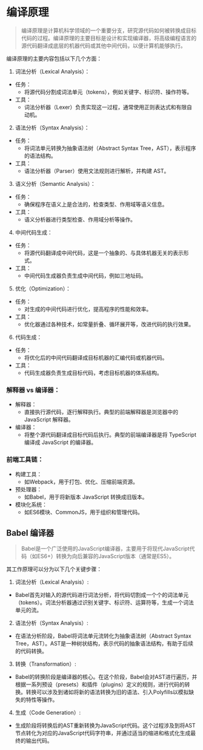 # 编译原理
> 编译原理是计算机科学领域的一个重要分支，研究源代码如何被转换成目标代码的过程。编译原理的主要目标是设计和实现编译器，将高级编程语言的源代码翻译成底层的机器代码或其他中间代码，以便计算机能够执行。

编译原理的主要内容包括以下几个方面：


1. 词法分析（Lexical Analysis）：
  - 任务：
    - 将源代码分割成词法单元（tokens），例如关键字、标识符、操作符等。
  - 工具：
    - 词法分析器（Lexer）负责实现这一过程，通常使用正则表达式和有限自动机。
2. 语法分析（Syntax Analysis）：
  - 任务：
    - 将词法单元转换为抽象语法树（Abstract Syntax Tree，AST），表示程序的语法结构。
  - 工具：
    - 语法分析器（Parser）使用文法规则进行解析，并构建 AST。
3. 语义分析（Semantic Analysis）：
  - 任务：
    - 确保程序在语义上是合法的，检查类型、作用域等语义信息。
  - 工具：
    - 语义分析器进行类型检查、作用域分析等操作。
4. 中间代码生成：
  - 任务：
    - 将源代码翻译成中间代码，这是一个抽象的、与具体机器无关的表示形式。
  - 工具：
    - 中间代码生成器负责生成中间代码，例如三地址码。
5. 优化（Optimization）：
  - 任务：
    - 对生成的中间代码进行优化，提高程序的性能和效率。
  - 工具：
    - 优化器通过各种技术，如常量折叠、循环展开等，改进代码的执行效果。
6. 代码生成：
  - 任务：
    - 将优化后的中间代码翻译成目标机器的汇编代码或机器代码。
  - 工具：
    - 代码生成器负责生成目标代码，考虑目标机器的体系结构。


### 解释器 vs 编译器：
  - 解释器：
    - 直接执行源代码，逐行解释执行。典型的前端解释器是浏览器中的 JavaScript 解释器。
  - 编译器：
    - 将整个源代码翻译成目标代码后执行。典型的前端编译器是将 TypeScript 编译成 JavaScript 的编译器。

### 前端工具链：
  - 构建工具：
    - 如Webpack，用于打包、优化、压缩前端资源。
  - 预处理器：
    - 如Babel，用于将新版本 JavaScript 转换成旧版本。
  - 模块化系统：
    - 如ES6模块、CommonJS，用于组织和管理代码。

## Babel 编译器

> Babel是一个广泛使用的JavaScript编译器，主要用于将现代JavaScript代码（如ES6+）转换为向后兼容的JavaScript版本（通常是ES5）。

其工作原理可以分为以下几个关键步骤：

1. 词法分析（Lexical Analysis）:
  - Babel首先对输入的源代码进行词法分析，将代码切割成一个个的词法单元（tokens）。词法分析器通过识别关键字、标识符、运算符等，生成一个词法单元的流。

2. 语法分析（Syntax Analysis）:
  - 在语法分析阶段，Babel将词法单元流转化为抽象语法树（Abstract Syntax Tree，AST）。AST是一种树状结构，表示代码的抽象语法结构，有助于后续的代码转换。

3. 转换（Transformation）:
  - Babel的转换阶段是编译器的核心。在这个阶段，Babel会对AST进行遍历，并根据一系列预设（presets）和插件（plugins）定义的规则，进行代码的转换。转换可以涉及到诸如将新的语法转换为旧的语法、引入Polyfills以模拟缺失的特性等操作。

4. 生成（Code Generation）:
  - 生成阶段将转换后的AST重新转换为JavaScript代码。这个过程涉及到将AST节点转化为对应的JavaScript代码字符串，并通过适当的缩进和格式化生成最终的输出代码。
